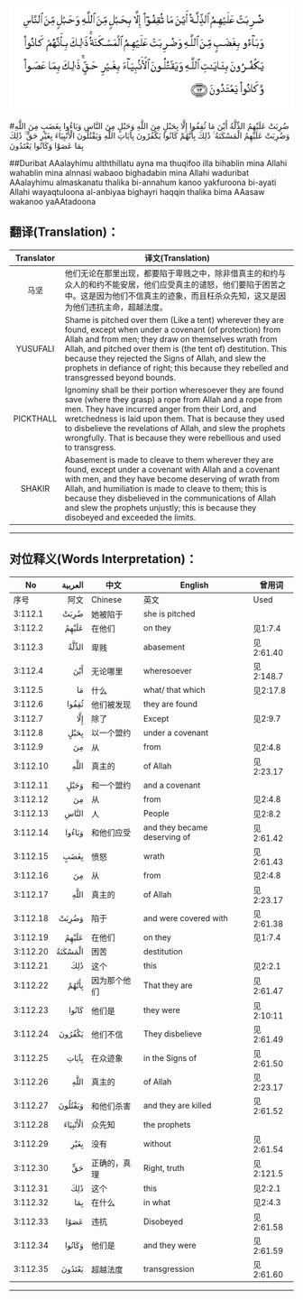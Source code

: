 ![003:112](images/003_112.gif)

#ضُرِبَتْ عَلَيْهِمُ الذِّلَّةُ أَيْنَ مَا ثُقِفُوا إِلَّا بِحَبْلٍ مِنَ اللَّهِ وَحَبْلٍ مِنَ النَّاسِ وَبَاءُوا بِغَضَبٍ مِنَ اللَّهِ وَضُرِبَتْ عَلَيْهِمُ الْمَسْكَنَةُ ۚ ذَٰلِكَ بِأَنَّهُمْ كَانُوا يَكْفُرُونَ بِآيَاتِ اللَّهِ وَيَقْتُلُونَ الْأَنْبِيَاءَ بِغَيْرِ حَقٍّ ۚ ذَٰلِكَ بِمَا عَصَوْا وَكَانُوا يَعْتَدُونَ  

##Duribat AAalayhimu alththillatu ayna ma thuqifoo illa bihablin mina Allahi wahablin mina alnnasi wabaoo bighadabin mina Allahi waduribat AAalayhimu almaskanatu thalika bi-annahum kanoo yakfuroona bi-ayati Allahi wayaqtuloona al-anbiyaa bighayri haqqin thalika bima AAasaw wakanoo yaAAtadoona 

## 翻译(Translation)：

| Translator | 译文(Translation)                                            |
| :--------: | ------------------------------------------------------------ |
|    马坚    | 他们无论在那里出现，都要陷于卑贱之中，除非借真主的和约与众人的和约不能安居，他们应受真主的谴怒，他们要陷于困苦之中。这是因为他们不信真主的迹象，而且枉杀众先知，这又是因为他们违抗主命，超越法度。 |
|  YUSUFALI  | Shame is pitched over them (Like a tent) wherever they are found, except when under a covenant (of protection) from Allah and from men; they draw on themselves wrath from Allah, and pitched over them is (the tent of) destitution. This because they rejected the Signs of Allah, and slew the prophets in defiance of right; this because they rebelled and transgressed beyond bounds. |
| PICKTHALL  | Ignominy shall be their portion wheresoever they are found save (where they grasp) a rope from Allah and a rope from men. They have incurred anger from their Lord, and wretchedness is laid upon them. That is because they used to disbelieve the revelations of Allah, and slew the prophets wrongfully. That is because they were rebellious and used to transgress. |
|   SHAKIR   | Abasement is made to cleave to them wherever they are found, except under a covenant with Allah and a covenant with men, and they have become deserving of wrath from Allah, and humiliation is made to cleave to them; this is because they disbelieved in the communications of Allah and slew the prophets unjustly; this is because they disobeyed and exceeded the limits. |

---

## 对位释义(Words Interpretation)：

| No   | العربية | 中文    | English | 曾用词 |
| ---- | ------: | ------- | ------- | ------ |
| 序号 |    阿文 | Chinese | 英文    | Used   |
| 3:112.1  | ضُرِبَتْ     | 她被陷于     | she is pitched               |           |
| 3:112.2  | عَلَيْهِمُ    | 在他们       | on they                      | 见1:7.4   |
| 3:112.3  | الذِّلَّةُ    | 卑贱         | abasement                    | 见2:61.40 |
| 3:112.4  | أَيْنَ      | 无论哪里     | wheresoever                  | 见2:148.7 |
| 3:112.5  | مَا       | 什么         | what/ that which             | 见2:17.8  |
| 3:112.6  | ثُقِفُوا    | 他们被发现   | they are found               |           |
| 3:112.7  | إِلَّا      | 除了         | Except                       | 见2:9.7   |
| 3:112.8  | بِحَبْلٍ     | 以一个盟约   | under a covenant             |           |
| 3:112.9  | مِنَ       | 从           | from                         | 见2:4.8   |
| 3:112.10 |     اللَّهِ | 真主的       | of Allah                     | 见2:23.17 |
| 3:112.11 | وَحَبْلٍ     | 和一个盟约   | and a covenant               |           |
| 3:112.12 | مِنَ       | 从           | from                         | 见2:4.8   |
| 3:112.13 | النَّاسِ    | 人           | People                       | 见2:8.2   |
| 3:112.14 | وَبَاءُوا   | 和他们应受   | and they became deserving of | 见2:61.42 |
| 3:112.15 | بِغَضَبٍ     | 愤怒         | wrath                        | 见2:61.43 |
| 3:112.16 | مِنَ       | 从           | from                         | 见2:4.8   |
| 3:112.17 |     اللَّهِ | 真主的       | of Allah                     | 见2:23.17 |
| 3:112.18 | وَضُرِبَتْ    | 陷于         | and were covered with        | 见2:61.38 |
| 3:112.19 | عَلَيْهِمُ    | 在他们       | on they                      | 见1:7.4   |
| 3:112.20 | الْمَسْكَنَةُ  | 困苦         | destitution                  |           |
| 3:112.21 | ذَٰلِكَ      | 这个         | this                         | 见2:2.1   |
| 3:112.22 | بِأَنَّهُمْ    | 因为那个他们 | That they are                | 见2:61.47 |
| 3:112.23 | كَانُوا    | 他们是       | they were                    | 见2:10:11 |
| 3:112.24 | يَكْفُرُونَ   | 他们不信     | They disbelieve              | 见2:61.49 |
| 3:112.25 | بِآيَاتِ    | 在众迹象     | in the Signs of              | 见2:61.50 |
| 3:112.26 |     اللَّهِ | 真主的       | of Allah                     | 见2:23.17 |
| 3:112.27 | وَيَقْتُلُونَ  | 和他们杀害   | and they are killed          | 见2:61.52 |
| 3:112.28 | الْأَنْبِيَاءَ | 众先知       | the prophets                 |           |
| 3:112.29 | بِغَيْرِ     | 没有         | without                      | 见2:61.54 |
| 3:112.30 | حَقٍّ       | 正确的，真理 | Right, truth                 | 见2:121.5 |
| 3:112.31 | ذَٰلِكَ      | 这个         | this                         | 见2:2.1   |
| 3:112.32 | بِمَا      | 在什么       | in what                      | 见2:4.3   |
| 3:112.33 | عَصَوْا     | 违抗         | Disobeyed                    | 见2:61.58 |
| 3:112.34 | وَكَانُوا   | 他们是       | and they were                | 见2:61.59 |
| 3:112.35 | يَعْتَدُونَ   | 超越法度     | transgression                | 见2:61.60 |

---
